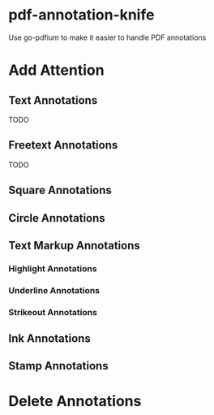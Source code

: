# pdf-annotation-knife
Use go-pdfium to make it easier to handle PDF annotations

# Add Attention

## Text Annotations 

TODO 

## Freetext Annotations

TODO 

## Square Annotations 

## Circle Annotations

## Text Markup Annotations 

### Highlight Annotations

### Underline Annotations

### Strikeout Annotations

## Ink Annotations 

## Stamp Annotations

# Delete Annotations
